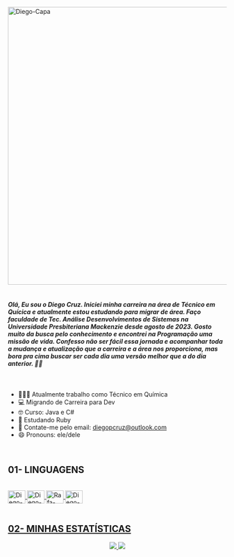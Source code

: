 <div style="display: inline_block"><br>
 <a href="https://github.com/diegopcruz">
 <img align="center" alt="Diego-Capa" width="1280" height="640" src="https://plataforma.refatorando.com.br/wp-content/uploads/2024/01/Git_Contracapa.webp">
 </a>
</div>

<br>

<h5>
 Olá, Eu sou o Diego Cruz. Iniciei minha carreira na área de Técnico em Quícica e atualmente estou estudando para migrar de área. Faço faculdade de Tec. Análise Desenvolvimentos de Sistemas na Universidade Presbiteriana Mackenzie desde agosto de 2023. 
 Gosto muito da busca pelo conhecimento e encontrei na Programação uma missão de vida. Confesso não ser fácil essa jornada e acompanhar toda a mudança e atualização que a carreira e a área nos proporciona, mas bora pra cima buscar ser cada dia uma versão melhor que a do dia anterior. 👊🏾
</h5>

<br>

- 🧑🏼‍💻 Atualmente trabalho como Técnico em Química
- 💻 Migrando de Carreira para Dev
- 🤓 Curso: Java e C#
- 🌱 Estudando Ruby 
- 📖 Contate-me pelo email: diegopcruz@outlook.com 
- 😄 Pronouns: ele/dele

<br>

## 01- LINGUAGENS
<div style="display: inline_block"><br>
 <a href="https://github.com/diegopcruz">
 <img align="center" alt="Diego-Python" height="30" width="40" src="https://github.com/diegopcruz/perfilgithub/blob/main/FOTOS/PYTHON.png"/>
  <img align="center" alt="Diego-C_SHARP" height="30" width="40" src="https://github.com/diegopcruz/perfilgithub/blob/main/FOTOS/C_SHARP.png"/>
  <img align="center" alt="Rafa-Csharp" height="30" width="40" src="https://github.com/diegopcruz/perfilgithub/blob/main/FOTOS/RUBY.jpg"/>
  <img align="center" alt="Diego-Java" height="30" width="40" src="https://github.com/diegopcruz/perfilgithub/blob/main/FOTOS/JAVA.png"/>
</div>
  
<br>

## 02- MINHAS ESTATÍSTICAS
<p align = "center">
  <img  src = "https://github-readme-stats.vercel.app/api?username=diegopcruz&show_icons=true&theme=dark&line_height=27">
  <img src = "https://github-readme-stats.vercel.app/api/top-langs/?username=diegopcruz&hide=html,css,java,shaderlab,kotlin,hlsl&theme=dark">
</p>

<br>

